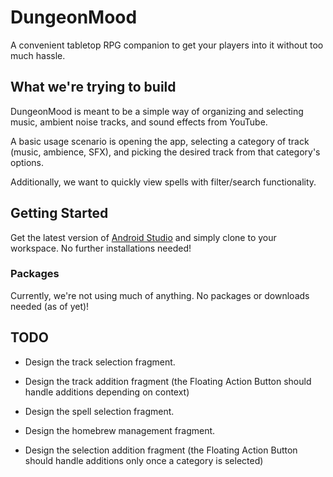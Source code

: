 # DungeonMood
A convenient tabletop RPG companion to get your players into it without too much hassle.
  
## What we're trying to build
DungeonMood is meant to be a simple way of organizing and selecting music, ambient noise tracks, and sound effects from YouTube.

A basic usage scenario is opening the app, selecting a category of track (music, ambience, SFX), and picking the desired track from that category's options.

Additionally, we want to quickly view spells with filter/search functionality.

## Getting Started
Get the latest version of [Android Studio](https://developer.android.com/studio/install) and simply clone to your workspace.
No further installations needed!

### Packages
Currently, we're not using much of anything. No packages or downloads needed (as of yet)!

## TODO
- Design the track selection fragment.
- Design the track addition fragment (the Floating Action Button should handle additions depending on context)

- Design the spell selection fragment.

- Design the homebrew management fragment.
- Design the selection addition fragment (the Floating Action Button should handle additions only once a category is selected)
